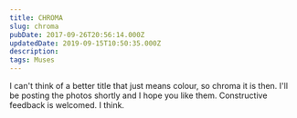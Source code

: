 ```yaml
---
title: CHROMA
slug: chroma
pubDate: 2017-09-26T20:56:14.000Z
updatedDate: 2019-09-15T10:50:35.000Z
description: 
tags: Muses
---
```


I can't think of a better title that just means colour, so chroma it is then. I'll be posting the photos shortly and I hope you like them. Constructive feedback is welcomed. I think. 
